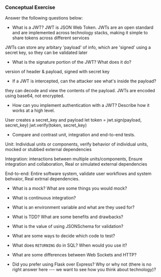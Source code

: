 ### Conceptual Exercise

Answer the following questions below:

- What is a JWT?
JWT is JSON Web Token. JWTs are an open standard and are implemented across technology stacks, making it simple to share tokens across different services

JWTs can store any arbitary 'payload' of info, which are 'signed' using a secret key, so they can be validated later

- What is the signature portion of the JWT?  What does it do?

version of header & payload, signed with secret key

- If a JWT is intercepted, can the attacker see what's inside the payload?

they can decode and view the contents of the payload. 
JWTs are encoded using base64, not encrypted.

- How can you implement authentication with a JWT?  Describe how it works at a high level.

User creates a secret_key and payload
let token = jwt.sign(payload, secret_key)
jwt.verify(token, secret_key)


- Compare and contrast unit, integration and end-to-end tests.

Unit: Individual units or components, verify behavior of individual units, mocked or stubbed external dependencies

Integration: interactions between multiple units/components, Ensure integration and collaboration, Real or simulated external dependencies

End-to-end: Entire software system, validate user workflows and system behvaior, Real extrnal dependencies.

- What is a mock? What are some things you would mock?

- What is continuous integration?

- What is an environment variable and what are they used for?

- What is TDD? What are some benefits and drawbacks?

- What is the value of using JSONSchema for validation?

- What are some ways to decide which code to test?

- What does `RETURNING` do in SQL? When would you use it?

- What are some differences between Web Sockets and HTTP?

- Did you prefer using Flask over Express? Why or why not (there is no right
  answer here --- we want to see how you think about technology)?
